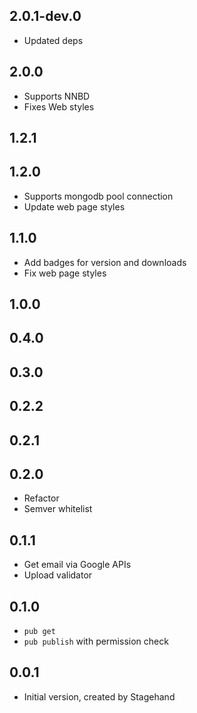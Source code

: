 ## 2.0.1-dev.0

- Updated deps

## 2.0.0

- Supports NNBD
- Fixes Web styles

## 1.2.1

## 1.2.0

- Supports mongodb pool connection
- Update web page styles

## 1.1.0

- Add badges for version and downloads
- Fix web page styles

## 1.0.0

## 0.4.0

## 0.3.0

## 0.2.2

## 0.2.1

## 0.2.0

- Refactor
- Semver whitelist

## 0.1.1

- Get email via Google APIs
- Upload validator

## 0.1.0

- `pub get`
- `pub publish` with permission check

## 0.0.1

- Initial version, created by Stagehand
